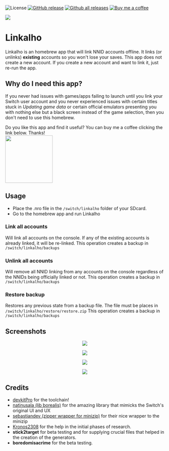 ![License](https://img.shields.io/badge/License-GPLv3-blue.svg)
[![GitHub release](https://img.shields.io/github/release/rdmrocha/linkalho.svg)](https://github.com/rdmrocha/linkalho/releases/latest/)
[![Github all releases](https://img.shields.io/github/downloads/rdmrocha/linkalho/total.svg)](https://GitHub.com/rdmrocha/linkalho/releases/latest/)
[![Buy me a coffee](https://img.shields.io/badge/buy%20me%20a%20coffee-donate-yellow.svg)](https://paypal.me/rdmrocha)

<p align="left"><img src="https://raw.githubusercontent.com/rdmrocha/linkalho/master/icon.jpg"></p>

# Linkalho

Linkalho is an homebrew app that will link NNID accounts offline. It links (or unlinks) <b>existing</b> accounts so you won't lose your saves.
This app does not create a new account. If you create a new account and want to link it, just re-run the app.


## Why do I need this app?
If you never had issues with games/apps failing to launch until you link your Switch user account and you never experienced issues with certain titles stuck in _Updating game data_ or certain official emulators presenting you with nothing else but a black screen instead of the game selection, then you don't need to use this homebrew.

Do you like this app and find it useful? You can buy me a coffee clicking the link below. Thanks!<br>
<a href="https://paypal.me/rdmrocha"><img src="https://raw.githubusercontent.com/rdmrocha/linkalho/master/raw/buy-me-a-coffee.png" width="150px" /></a>


## Usage
- Place the .nro file in the `/switch/linkalho` folder of your SDcard.
- Go to the homebrew app and run Linkalho


### Link all accounts
Will link all accounts on the console. If any of the existing accounts is already linked, it will be re-linked.
This operation creates a backup in `/switch/linkalho/backups`

### Unlink all accounts
Will remove all NNID linking from any accounts on the console regardless of the NNIDs being officially linked or not.
This operation creates a backup in `/switch/linkalho/backups`

### Restore backup
Restores any previous state from a backup file. The file must be places in `/switch/linkalho/restore/restore.zip`
This operation creates a backup in `/switch/linkalho/backups`

## Screenshots
<p align="center"><img src="https://raw.githubusercontent.com/rdmrocha/linkalho/master/raw/screenshot1.jpg"></p>
<p align="center"><img src="https://raw.githubusercontent.com/rdmrocha/linkalho/master/raw/screenshot2.jpg"></p>
<p align="center"><img src="https://raw.githubusercontent.com/rdmrocha/linkalho/master/raw/screenshot3.jpg"></p>
<p align="center"><img src="https://raw.githubusercontent.com/rdmrocha/linkalho/master/raw/screenshot4.jpg"></p>

## Credits
  - [devkitPro](https://devkitpro.org) for the toolchain!
  - [natinusala (lib borealis)](https://github.com/natinusala/borealis) for the amazing library that mimicks the Switch's original UI and UX
  - [sebastiandev (zipper wrapper for minizip)](https://github.com/sebastiandev/zipper/) for their nice wrapper to the minizip
  - [Kronos2308](https://github.com/Kronos2308) for the help in the initial phases of research.
  - **stick2target** for beta testing and for supplying crucial files that helped in the creation of the generators.
  - **boredomisacrime** for the beta testing.
